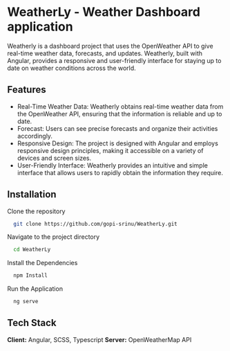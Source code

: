 
# WeatherLy - Weather Dashboard application

Weatherly is a dashboard project that uses the OpenWeather API to give real-time weather data, forecasts, and updates. Weatherly, built with Angular, provides a responsive and user-friendly interface for staying up to date on weather conditions across the world.


## Features

- Real-Time Weather Data: Weatherly obtains real-time weather data from the OpenWeather API, ensuring that the information is reliable and up to date.
- Forecast: Users can see precise forecasts and organize their activities accordingly.
- Responsive Design: The project is designed with Angular and employs responsive design principles, making it accessible on a variety of devices and screen sizes.
- User-Friendly Interface: Weatherly provides an intuitive and simple interface that allows users to rapidly obtain the information they require.


## Installation

Clone the repository

```bash
  git clone https://github.com/gopi-srinu/WeatherLy.git
```
Navigate to the project directory
```bash
  cd WeatherLy
```
Install the Dependencies
```bash
  npm Install
```
Run the Application
```bash
  ng serve
```

## Tech Stack

**Client:** Angular, SCSS, Typescript
**Server:** OpenWeatherMap API
